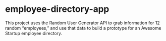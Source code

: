 # employee-directory-app
This project uses the Random User Generator API  to grab information for 12 random “employees,” and use that data to build a prototype for an Awesome Startup employee directory.
